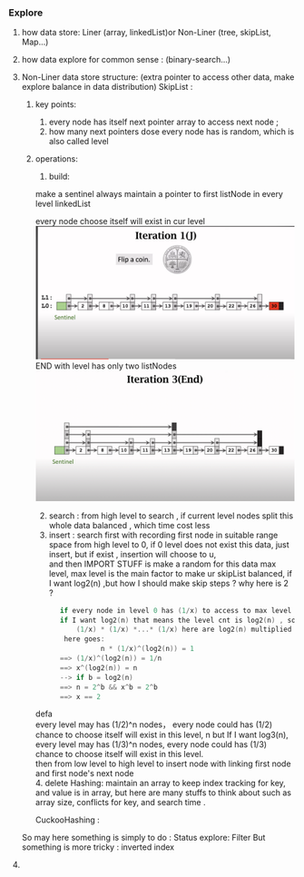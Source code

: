 ### Explore

1. how data store: Liner (array, linkedList)or Non-Liner (tree, skipList, Map...) 
2. how data explore for common sense : (binary-search...)
3. Non-Liner data store structure: (extra pointer to access other data, make explore balance in data distribution) 
    SkipList :
   1. key points: 
      1. every node has itself next pointer array to access next node ;
      2. how many next pointers dose every node has is random, which is also called level  
   2. operations:
        
      1. build:
      
      make a sentinel always maintain a pointer to first listNode in every level linkedList 
      
      every node choose itself will exist in cur level
      ![img.png](../imgs/skiplist.png)
      END with level has only two listNodes 
      ![img.png](../imgs/sl.png)
      
      2. search : from high level to search , if current level nodes split this whole data balanced , which time cost less
      3. insert : search first with recording first node in suitable range space from high level to 0, 
                  if 0 level does not exist this data, just insert, but if exist , insertion will choose to u,   
                  and then IMPORT STUFF is make a random for this data max level, max level is the main factor to make ur skipList balanced,
                  if I want log2(n) ,but how I should make skip steps ? why here is 2 ? 
              
      ```go
            if every node in level 0 has (1/x) to access to max level
            if I want log2(n) that means the level cnt is log2(n) , so every single node to max level should "
                (1/x) * (1/x) *...* (1/x) here are log2(n) multiplied , and level 0 has n node , so n node to must has access max level
             here goes: 
                      n * (1/x)^(log2(n)) = 1
            ==> (1/x)^(log2(n)) = 1/n 
            ==> x^(log2(n)) = n
            --> if b = log2(n) 
            ==> n = 2^b && x^b = 2^b 
            ==> x == 2
       ```
      defa        
                  every level may has (1/2)^n nodes， every node could has (1/2) chance to choose itself will exist in this level, n
                  but If I want log3(n), every level may has (1/3)^n nodes, every node could has (1/3) chance to choose itself will exist in this level.     
                  then from low level to high level 
                  to insert node with linking first node and first node's next node  
      4. delete 
   Hashing:
      maintain an array to keep index tracking for key, and value is in array, but here are many stuffs to think about
      such as array size, conflicts for key, and search time .  
      
      CuckooHashing :
   
   So may here something is simply to do : Status explore: Filter
   But something is more tricky : inverted index

4. 

